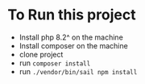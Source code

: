 # To Run this project

- Install php 8.2^ on the machine
- Install composer on the machine
- clone project
- run `composer install`
- run `./vendor/bin/sail npm install`
